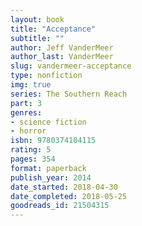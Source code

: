 ```yaml
---
layout: book
title: "Acceptance"
subtitle: ""
author: Jeff VanderMeer
author_last: VanderMeer
slug: vandermeer-acceptance
type: nonfiction
img: true
series: The Southern Reach
part: 3
genres:
- science fiction
- horror
isbn: 9780374104115
rating: 5
pages: 354
format: paperback
publish_year: 2014
date_started: 2018-04-30
date_completed: 2018-05-25
goodreads_id: 21504315
---
```

